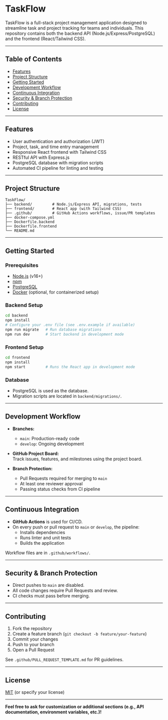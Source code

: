 # TaskFlow

TaskFlow is a full-stack project management application designed to streamline task and project tracking for teams and individuals. This repository contains both the backend API (Node.js/Express/PostgreSQL) and the frontend (React/Tailwind CSS).

---

## Table of Contents

- [Features](#features)
- [Project Structure](#project-structure)
- [Getting Started](#getting-started)
- [Development Workflow](#development-workflow)
- [Continuous Integration](#continuous-integration)
- [Security & Branch Protection](#security--branch-protection)
- [Contributing](#contributing)
- [License](#license)

---

## Features

- User authentication and authorization (JWT)
- Project, task, and time entry management
- Responsive React frontend with Tailwind CSS
- RESTful API with Express.js
- PostgreSQL database with migration scripts
- Automated CI pipeline for linting and testing

---

## Project Structure

```
TaskFlow/
├── backend/         # Node.js/Express API, migrations, tests
├── frontend/        # React app (with Tailwind CSS)
├── .github/         # GitHub Actions workflows, issue/PR templates
├── docker-compose.yml
├── Dockerfile.backend
├── Dockerfile.frontend
└── README.md
```

---

## Getting Started

### Prerequisites

- [Node.js](https://nodejs.org/) (v16+)
- [npm](https://www.npmjs.com/)
- [PostgreSQL](https://www.postgresql.org/)
- [Docker](https://www.docker.com/) (optional, for containerized setup)

### Backend Setup

```bash
cd backend
npm install
# Configure your .env file (see .env.example if available)
npm run migrate   # Run database migrations
npm run dev       # Start backend in development mode
```

### Frontend Setup

```bash
cd frontend
npm install
npm start         # Runs the React app in development mode
```

### Database

- PostgreSQL is used as the database.
- Migration scripts are located in `backend/migrations/`.

---

## Development Workflow

- **Branches:**  
  - `main`: Production-ready code  
  - `develop`: Ongoing development

- **GitHub Project Board:**  
  Track issues, features, and milestones using the project board.

- **Branch Protection:**  
  - Pull Requests required for merging to `main`
  - At least one reviewer approval
  - Passing status checks from CI pipeline

---

## Continuous Integration

- **GitHub Actions** is used for CI/CD.
- On every push or pull request to `main` or `develop`, the pipeline:
  - Installs dependencies
  - Runs linter and unit tests
  - Builds the application

Workflow files are in `.github/workflows/`.

---

## Security & Branch Protection

- Direct pushes to `main` are disabled.
- All code changes require Pull Requests and review.
- CI checks must pass before merging.

---

## Contributing

1. Fork the repository
2. Create a feature branch (`git checkout -b feature/your-feature`)
3. Commit your changes
4. Push to your branch
5. Open a Pull Request

See `.github/PULL_REQUEST_TEMPLATE.md` for PR guidelines.

---

## License

[MIT](LICENSE) (or specify your license)

---

**Feel free to ask for customization or additional sections (e.g., API documentation, environment variables, etc.)!**